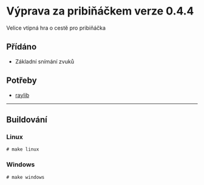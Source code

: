 # Výprava za pribiňáčkem verze 0.4.4
Velice vtipná hra o cestě pro pribiňáčka

## Přídáno
- Základní snímání zvuků

## Potřeby
- [raylib](https://github.com/raysan5/raylib)

-------------
## Buildování
### Linux
`# make linux`

### Windows
`# make windows`
